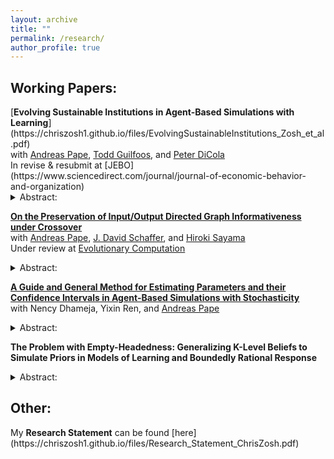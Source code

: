 ```yaml
---
layout: archive
title: ""
permalink: /research/
author_profile: true
---
```


<h2>Working Papers:</h2>
[<b>Evolving Sustainable Institutions in Agent-Based Simulations with Learning</b>](https://chriszosh1.github.io/files/EvolvingSustainableInstitutions_Zosh_et_al.pdf)
<br>with <a href="https://www.binghamton.edu/economics/faculty/profile.html?id=apape"> Andreas Pape</a>,
<a href="https://www.toddguilfoos.com/"> Todd Guilfoos</a>, and
<a href="https://www.law.northwestern.edu/faculty/profiles/peterdicola/"> Peter DiCola</a> <br>
In revise & resubmit at [JEBO](https://www.sciencedirect.com/journal/journal-of-economic-behavior-and-organization)<br>
<details><summary>Abstract:</summary>
    Elinor Ostrom identified eight design principles for the management of common-pool resources across hundreds of case studies. We develop a novel computational model in which learning agents intentionally explore the action space in a common resource game under different policy regimes to test the conditions in which one of Ostrom's design principles, graduated sanctions, emerges. We characterize the long-run policies that emerge top-down via a computational social planner and bottom-up via democracy, modeled as an endogenous self-governance process. 
    
    First, we find that graduated sanctions emerge top-down via a social planner who utilizes a fine-based policy without redistribution, but only when agents utilize similarity in their decision-making process. Next, we find that, when policy makers are able to redistribute fines, draconian style sanctions emerge. We also demonstrate that implementing the theoretical solution for rational agents who fully understand the game can forgo substantial potential gains in social welfare. Finally, we observe that, when agents participate in ``democracy'' (a bottom-up policy selection mechanism via voting for representatives) they are able to solve the commons problem fairly well, though we do not observe graduated sanction emerge in this context.
</details>

<a href="https://arxiv.org/abs/2406.10369"> <b>On the Preservation of Input/Output Directed Graph Informativeness under Crossover</b></a>
<br>with <a href="https://www.binghamton.edu/economics/faculty/profile.html?id=apape"> Andreas Pape</a>,
<a href="https://scholar.google.com/citations?user=pRy5WdkAAAAJ&hl=en"> J. David Schaffer</a>, and
<a href="http://bingdev.binghamton.edu/sayama/"> Hiroki Sayama</a> <br>
Under review at [Evolutionary Computation](https://direct.mit.edu/evco) <br>
<details><summary>Abstract:</summary>
There is a broad class of networks which connect inputs to outputs. These networks include chemical transformation networks, electrical circuits, municipal water systems, and neural networks. Evolutionary operations like crossover have been used in all these domains. The goal of this paper is to provide a strong theoretical foundation for crossover across this class of networks and connect crossover to informativeness, a measure of the connectedness of inputs to outputs.
    
We define an \textit{Input/Output Directed Graph} (or \textit{IOD Graph)} as a graph with a set of nodes N and directed edges E, where N contains  (a) a set of ''input nodes'' $I \subset N$, where each $i \in I$ has no incoming edges and any number of outgoing edges, and (b) a set of ''output nodes'' $O \subset N$, where each $o \in O$ has no outgoing edges and any number of incoming edges, and $I \cap O = \emptyset$. We define informativeness, which involves the connections via directed paths from the input nodes to the output nodes: A \textit{partially informative IOD Graph} has at least one path from an input to an output, a \textit{very informative IOD Graph} has a path from every input to some output, and a \textit{fully informative IOD Graph} has a path from every input to every output. A perceptron is an example of an IOD Graph. If it has non-zero weights and any number of layers, it is fully informative. As links are removed (assigned zero weight), the perceptron might become very, partially, or not informative.
We define a crossover operation on IOD Graphs in which we find subgraphs with matching sets of forward and backward directed links to ``swap.'' With this operation, IOD Graphs can be subject to evolutionary computation methods. 
We show that fully informative parents may yield a non-informative child. We also show that under conditions of \emph{contiguousness} and the \emph{no dangling nodes} condition, crossover compatible, partially informative parents yield partially informative children, and very informative input parents with partially informative output parents yield very informative children. However, even under these conditions, full informativeness may not be retained.

</details>


[<b>A Guide and General Method for Estimating Parameters and their Confidence Intervals in Agent-Based Simulations with Stochasticity</b>](https://chriszosh1.github.io/files/AGuideAndGeneralMethodForEstimatingParametersAndTheirConfidenceIntervalsInAgentBasedSimulationWithStochasticity_Zosh_et_al.pdf)
<br>with Nency Dhameja,
Yixin Ren, and
<a href="https://www.binghamton.edu/economics/faculty/profile.html?id=apape"> Andreas Pape</a>
<details><summary>Abstract:</summary>
While many Agent-Based Models (ABMs) traditionally serve to demonstrate proof of principle type findings, it is becoming increasingly common and desirable for such models to be used directly for estimation. Given the increasing prevalence of computational models across many disciplines, the need for accessible and econometrically sound methods for estimating these models in one's toolkit has never been greater.
    
Taking the view that ABMs are in many ways analogous to structural equation models, we detail a fairly generalizable estimation framework for bringing nearly any agent-based model to panel data in a manner akin to structural regression. We structure this paper with the aim of being an accessible guide for unfamiliar analysts to pick up and use, covering finding best fitting parameters (including summarizing and aggregating model output, establishing a fitness function, and optimization), estimating critical values using block-bootstrapping (including how to interpret confidence intervals and hypothesis testing in this context), and using Monte-Carlo simulations to establish model/estimator properties (including decomposing sources of estimator imprecision).

</details>


<b>The Problem with Empty-Headedness: Generalizing K-Level Beliefs to Simulate Priors in Models of Learning and Boundedly Rational Response</b>
<details><summary>Abstract:</summary>

While there is an extensive history of bringing decision theories with learning to lab data, such models have been encumbered by the problem of ''empty-headedness'', which is derived from the common assumption in learning models that agents have no information to go on before the first round of play. To solve this problem, I utilize a method of <em>simulated self-play</em> to generate priors using the features of the game themselves which can be applied to a large class of boundedly rational decision making processes with and without learning. Next, I demonstrate that k-level reasoning exists as a very specific case of this process which utilizes a rational ''best response'' function and batched updating. Finally, I compare the empirical performance (out of sample prediction) of two common learning models with and without simulated priors as well as K-level reasoning, utilizing lab data of players playing different versions of the Beauty Contest Game.
</details>

<h2>Other:</h2>
My <b>Research Statement</b> can be found [here](https://chriszosh1.github.io/files/Research_Statement_ChrisZosh.pdf)